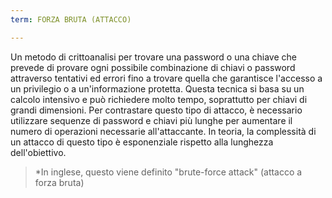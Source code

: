 ```yaml
---
term: FORZA BRUTA (ATTACCO)

---
```

Un metodo di crittoanalisi per trovare una password o una chiave che prevede di provare ogni possibile combinazione di chiavi o password attraverso tentativi ed errori fino a trovare quella che garantisce l'accesso a un privilegio o a un'informazione protetta. Questa tecnica si basa su un calcolo intensivo e può richiedere molto tempo, soprattutto per chiavi di grandi dimensioni. Per contrastare questo tipo di attacco, è necessario utilizzare sequenze di password e chiavi più lunghe per aumentare il numero di operazioni necessarie all'attaccante. In teoria, la complessità di un attacco di questo tipo è esponenziale rispetto alla lunghezza dell'obiettivo.

> *In inglese, questo viene definito "brute-force attack" (attacco a forza bruta)